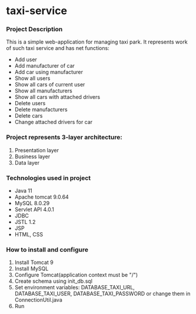 # taxi-service
### Project Description
This is a simple web-application for managing taxi park. It represents work of such taxi service and has net functions:

- Add user
- Add manufacturer of car
- Add car using manufacturer
- Show all users
- Show all cars of current user
- Show all manufacturers
- Show all cars with attached drivers
- Delete users 
- Delete manufacturers
- Delete cars
- Change attached drivers for car

### Project represents 3-layer architecture:

1. Presentation layer 
2. Business layer
3. Data layer 

### Technologies used in project

- Java 11
- Apache tomcat 9.0.64
- MySQL 8.0.29
- Servlet API 4.0.1
- JDBC
- JSTL 1.2
- JSP
- HTML, CSS

### How to install and configure

1. Install Tomcat 9
2. Install MySQL
3. Configure Tomcat(application context must be "/")
4. Create schema using init_db.sql
5. Set environment variables: DATABASE_TAXI_URL, DATABASE_TAXI_USER, DATABASE_TAXI_PASSWORD or change them in ConnectionUtil.java
6. Run 

